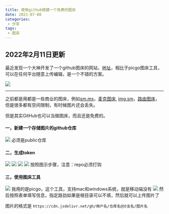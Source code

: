 ```yaml
---
title: 使用github搭建一个免费的图床
date: 2021-07-08
categories:
 - 分享
tags:
 - 图床
---
```

## 2022年2月11日更新
最近发现一个大神开发了一个github图床的网站，[地址](https://boomb.cn)，相比于picgo图床工具，可以在任何平台随意上传编辑，是一个不错的方案。

![](https://cdn.jsdelivr.net/gh/ddshiyu/pic@main/pictures/Snipaste_2022-02-11_14-39-14.png)
***

之前都是用都是一些商业的图床，例如[sm.ms](https://sm.ms/)，[麦克图床](https://macimg.com), [img.sm](https://img.sm/)，[路由图床](https://imgtu.com/)，但是很多都有空间限制，有时候图片还会丢失。

但是其实GitHub也可以当做图床，而且还是免费的。

#### 一，新建一个存储图片的github仓库
![](https://cdn.jsdelivr.net/gh/ddshiyu/pic@main/pictures/Snipaste_2021-07-04_10-59-39.png)
必须是public仓库

#### 二，生成token
![](https://cdn.jsdelivr.net/gh/ddshiyu/pic@main/pictures/Snipaste_2021-07-04_11-00-57.png)
![](https://cdn.jsdelivr.net/gh/ddshiyu/pic@main/pictures/Snipaste_2021-07-31_12-42-43.png)
![](https://cdn.jsdelivr.net/gh/ddshiyu/pic@main/pictures/Snipaste_2021-07-04_11-01-29.png)
![](https://cdn.jsdelivr.net/gh/ddshiyu/pic@main/pictures/Snipaste_2021-07-04_11-02-53.png)
按照图示步骤，注意：repo必须打钩

#### 三，使用图床工具

![](https://cdn.jsdelivr.net/gh/ddshiyu/pic@main/pictures/Snipaste_2021-07-04_11-03-30.png)
我用的是picgo，这个工具，支持mac和windows系统，就是移动端没有
![](https://cdn.jsdelivr.net/gh/ddshiyu/pic@main/pictures/Snipaste_2021-07-04_11-04-09.png)
然后按照表单填写信息，指定路劲如果是根目录可以不填，然后就可以上传图片了

图片的格式是 `https://cdn.jsdelivr.net/gh/用户名/仓库名@分支名/图片名`